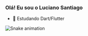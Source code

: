 ### Olá! Eu sou o Luciano Santiago

- 🌱 Estudando Dart/Flutter
<div> 

 
 ![Snake animation](https://github.com/LuciSantiago/LuciSantiago/blob/output/github-contribution-grid-snake.svg)
 
</div>



